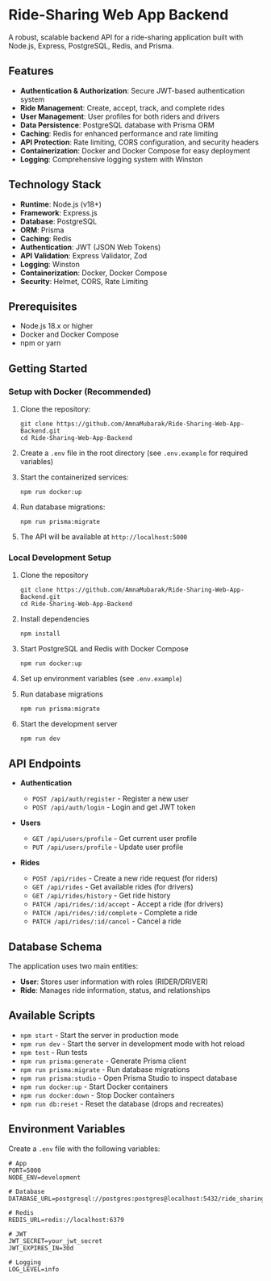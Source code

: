 # Ride-Sharing Web App Backend

A robust, scalable backend API for a ride-sharing application built with Node.js, Express, PostgreSQL, Redis, and Prisma.

## Features

- **Authentication & Authorization**: Secure JWT-based authentication system
- **Ride Management**: Create, accept, track, and complete rides
- **User Management**: User profiles for both riders and drivers
- **Data Persistence**: PostgreSQL database with Prisma ORM
- **Caching**: Redis for enhanced performance and rate limiting
- **API Protection**: Rate limiting, CORS configuration, and security headers
- **Containerization**: Docker and Docker Compose for easy deployment
- **Logging**: Comprehensive logging system with Winston

## Technology Stack

- **Runtime**: Node.js (v18+)
- **Framework**: Express.js
- **Database**: PostgreSQL
- **ORM**: Prisma
- **Caching**: Redis
- **Authentication**: JWT (JSON Web Tokens)
- **API Validation**: Express Validator, Zod
- **Logging**: Winston
- **Containerization**: Docker, Docker Compose
- **Security**: Helmet, CORS, Rate Limiting

## Prerequisites

- Node.js 18.x or higher
- Docker and Docker Compose
- npm or yarn

## Getting Started

### Setup with Docker (Recommended)

1. Clone the repository:
   ```
   git clone https://github.com/AmnaMubarak/Ride-Sharing-Web-App-Backend.git
   cd Ride-Sharing-Web-App-Backend
   ```

2. Create a `.env` file in the root directory (see `.env.example` for required variables)

3. Start the containerized services:
   ```
   npm run docker:up
   ```

4. Run database migrations:
   ```
   npm run prisma:migrate
   ```

5. The API will be available at `http://localhost:5000`

### Local Development Setup

1. Clone the repository
   ```
   git clone https://github.com/AmnaMubarak/Ride-Sharing-Web-App-Backend.git
   cd Ride-Sharing-Web-App-Backend
   ```

2. Install dependencies
   ```
   npm install
   ```

3. Start PostgreSQL and Redis with Docker Compose
   ```
   npm run docker:up
   ```

4. Set up environment variables (see `.env.example`)

5. Run database migrations
   ```
   npm run prisma:migrate
   ```

6. Start the development server
   ```
   npm run dev
   ```

## API Endpoints

- **Authentication**
  - `POST /api/auth/register` - Register a new user
  - `POST /api/auth/login` - Login and get JWT token

- **Users**
  - `GET /api/users/profile` - Get current user profile
  - `PUT /api/users/profile` - Update user profile

- **Rides**
  - `POST /api/rides` - Create a new ride request (for riders)
  - `GET /api/rides` - Get available rides (for drivers)
  - `GET /api/rides/history` - Get ride history
  - `PATCH /api/rides/:id/accept` - Accept a ride (for drivers)
  - `PATCH /api/rides/:id/complete` - Complete a ride
  - `PATCH /api/rides/:id/cancel` - Cancel a ride

## Database Schema

The application uses two main entities:

- **User**: Stores user information with roles (RIDER/DRIVER)
- **Ride**: Manages ride information, status, and relationships

## Available Scripts

- `npm start` - Start the server in production mode
- `npm run dev` - Start the server in development mode with hot reload
- `npm test` - Run tests
- `npm run prisma:generate` - Generate Prisma client
- `npm run prisma:migrate` - Run database migrations
- `npm run prisma:studio` - Open Prisma Studio to inspect database
- `npm run docker:up` - Start Docker containers
- `npm run docker:down` - Stop Docker containers
- `npm run db:reset` - Reset the database (drops and recreates)

## Environment Variables

Create a `.env` file with the following variables:

```
# App
PORT=5000
NODE_ENV=development

# Database
DATABASE_URL=postgresql://postgres:postgres@localhost:5432/ride_sharing_db

# Redis
REDIS_URL=redis://localhost:6379

# JWT
JWT_SECRET=your_jwt_secret
JWT_EXPIRES_IN=30d

# Logging
LOG_LEVEL=info
```
